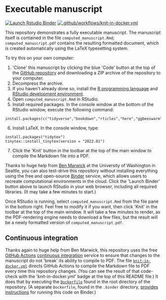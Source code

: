 # Executable manuscript

<!-- badges: start -->

[![Launch Rstudio Binder](http://mybinder.org/badge_logo.svg)](https://mybinder.org/v2/gh/jperkel/computed_manuscript/main?urlpath=rstudio) [![.github/workflows/knit-in-docker.yml](https://github.com/jperkel/computed_manuscript/actions/workflows/knit-in-docker.yml/badge.svg)](https://github.com/jperkel/computed_manuscript/actions/workflows/knit-in-docker.yml)

<!-- badges: end -->

This repository demonstrates a fully executable manuscript. The manuscript itself is contained in the file `computed_manuscript.Rmd`; `computed_manuscript.pdf` contains the resulting formatted document, which is created automatically using the LaTeX typesetting system.

To try this on your own computer:

1.  'Clone' this manuscript by clicking the blue 'Code' button at the top of the [GitHub repository](https://github.com/jperkel/computed_manuscript) and downloading a ZIP archive of the repository to your computer.
2.  Decompress the archive.
3.  If you haven't already done so, install the [R programming language](https://cran.r-project.org/) and [RStudio development environment](https://www.rstudio.com/).
4.  Open `computed_manuscript.Rmd` in RStudio.
5.  Install required packages. In the console window at the bottom of the RStudio window, execute the following command:

```
install.packages(c("tidyverse","bookdown","rticles","here","ggbeeswarm"))
```

6.  Install LaTeX. In the console window, type:

```
install.packages("tidytex")
tinytex::install_tinytex(version = "2022.01")
```

7.  Click the 'Knit' button in the toolbar at the top of the main window to compile the Markdown file into a PDF.

Thanks to huge help from [Ben Marwick](https://twitter.com/benmarwick) at the University of Washington in Seattle, you can also test-drive this repository without installing everything using the free and open-source [Binder](https://mybinder.org/) service, which allows users to recreate computational environments in the cloud. Click the 'Launch Binder' button above to launch RStudio in your web browser, including all required libraries. (It may take a few minutes to start.)

Once RStudio is running, select `computed_manuscript.Rmd` from the file pane in the bottom right. Feel free to modify it if you want, then click 'Knit' in the toolbar at the top of the main window. It will take a few minutes to render, as the PDF-rendering engine needs to download a few files, but the result will be a newly formatted version of `computed_manuscript.pdf`.

## Continuous integration

Thanks again to huge help from Ben Marwick, this repository uses the free [GitHub Actions](https://docs.github.com/en/actions) [continuous integration](https://www.nature.com/articles/550143a) service to ensure that changes to the manuscript do not 'break' its ability to compile to PDF. The file [`knit-in-docker.yml`](https://github.com/jperkel/computed_manuscript/blob/main/.github/workflows/knit-in-docker.yml) directs GitHub Actions to compile the Markdown file to PDF every time this repository changes. (You can see the result of that code-check with the 'knit-in-docker.yml' badge at the top of this README file.) It does that by executing the [`Dockerfile`](https://github.com/jperkel/computed_manuscript/blob/main/Dockerfile) found in the root directory of the repository. (A separate `Dockerfile`, found in the `.binder` directory, [provides instructions](https://github.com/jperkel/computed_manuscript/blob/main/.binder/Dockerfile) for running this code on Binder.)

